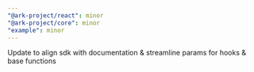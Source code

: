 ```yaml
---
"@ark-project/react": minor
"@ark-project/core": minor
"example": minor
---
```


Update to align sdk with documentation & streamline params for hooks & base functions
